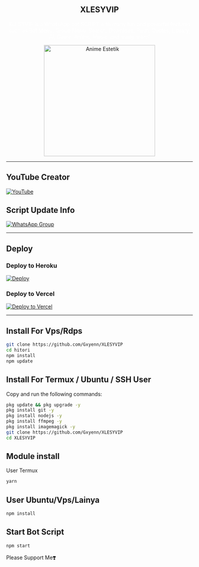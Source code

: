 
<div align="center">

## XLESYVIP

<p style="color: #ffffff;">
XLESYVIP is a WhatsApp bot SCRIPT with many fun and powerful features such as Bot Menu, Group Menu, Search, Download, Push, Quotes, Library, AI, Game, Anime, Music, and many more!
</p>

<img src="URL_FOTO_ANIME_ESTETIK" alt="Anime Estetik" width="300"/>

</div>

---

## YouTube Creator

[![YouTube](https://img.shields.io/badge/YouTube-FF0000?style=for-the-badge&logo=youtube&logoColor=white)](https://youtube.com/@Gxyenn)

## Script Update Info

[![WhatsApp Group](https://img.shields.io/badge/WhatsApp%20Group-25D366?style=for-the-badge&logo=whatsapp&logoColor=white)](https://whatsapp.com/channel/0029Vap5nJh2UPBDIc9bja1s)

---

## Deploy

### Deploy to Heroku

[![Deploy](https://www.herokucdn.com/deploy/button.svg)](https://heroku.com/deploy?template=https://github.com/Gxyenn/XlesyVIP)

### Deploy to Vercel

[![Deploy to Vercel](https://vercel.com/button)](https://vercel.com/new/clone?repository-url=https://github.com/Gxyenn/XLESYVIP)

---

## Install For Vps/Rdps

```bash
git clone https://github.com/Gxyenn/XLESYVIP
cd hitori
npm install
npm update
```

## Install For Termux / Ubuntu / SSH User

Copy and run the following commands:

```bash
pkg update && pkg upgrade -y
pkg install git -y
pkg install nodejs -y
pkg install ffmpeg -y
pkg install imagemagick -y
git clone https://github.com/Gxyenn/XLESYVIP
cd XLESYVIP
```

## Module install

User  Termux
```bash
yarn
```

## User Ubuntu/Vps/Lainya

```bash
npm install
```

## Start Bot Script

```bash
npm start
```

Please Support Me❣️
```
